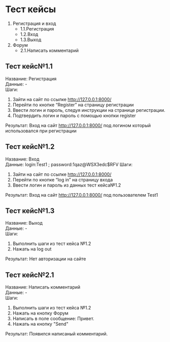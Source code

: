 # Тест кейсы

1. Регистрация и вход  
    * 1.1.Регистрация  
    * 1.2.Вход  
    * 1.3.Выход  
2. Форум  
    * 2.1.Написать комментарий

## Тест кейс№1.1  

Название: Регистрация  
Данные: -  
Шаги:  

1. Зайти на сайт по ссылке <http://127.0.0.1:8000/>  
2. Перейти по кнопке “Register” на страницу регистрации
3. Ввести логин и пароль, следуя инструкции на странице регистрации.  
4. Подтвердить логин и пароль с помощью кнопки register

Результат: Вход на сайт <http://127.0.0.1:8000/> под логином который использовался при регистрации  

## Тест кейс№1.2  

Название: Вход  
Данные: login:Test1 ; password:1qaz@WSX3edc$RFV
Шаги:  

1. Зайти на сайт по ссылке <http://127.0.0.1:8000/>  
2. Перейти по кнопке “log in” на страницу входа  
3. Ввести логин и пароль из данных тест кейса№1.2  

Результат: Вход  на сайт <http://127.0.0.1:8000/> под пользователем Test1

## Тест кейс№1.3  

Название: Выход  
Данные: -  
Шаги:

1. Выполнить шаги из тест кейса №1.2
2. Нажать на log out

Результат: Нет авторизации на сайте

## Тест кейс№2.1  

Название: Написать комментарий  
Данные: -  
Шаги:

1. Выполнить шаги из тест кейса №1.2  
2. Нажать на кнопку Форум
3. Написать в поле сообщение: Привет.
4. Нажать на кнопку "Send"

Результат: Появился написаный комментарий.

